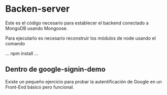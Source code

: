 # Backen-server

Este es el código necesario para establecer el backend conectado a MongoDB usando Mongoose.

Para ejecutarlo es necesario reconstruir los módulos de node usando el comando

...
npm install
...

## Dentro de google-signin-demo
Existe un pequeño ejercicio para probar la autentificación de Google en un Front-End básico pero funcional.
